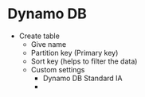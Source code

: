 # Dynamo DB

- Create table
	- Give name
	- Partition key (Primary key)
	- Sort key (helps to filter the data)
	- Custom settings
		- Dynamo DB Standard IA
		- 
